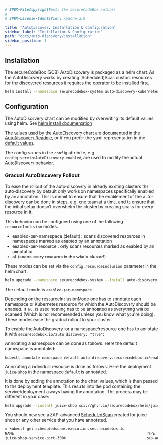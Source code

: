 ```yaml
---
# SPDX-FileCopyrightText: the secureCodeBox authors
#
# SPDX-License-Identifier: Apache-2.0

title: "AutoDiscovery Installation & Configuration"
sidebar_label: "Installation & Configuration"
path: "docs/auto-discovery/installation"
sidebar_position: 1
---
```


## Installation

The secureCodeBox (SCB) AutoDiscovery is packaged as a helm chart. As the AutoDiscovery works by creating (Scheduled)Scan custom resources for the discovered resources it requires the operator to be installed first.

```bash
helm install --namespace securecodebox-system auto-discovery-kubernetes secureCodeBox/auto-discovery-kubernetes
```

## Configuration

The AutoDiscovery chart can be modified by overwriting its default values using helm. See [helm install documentation](https://helm.sh/docs/intro/using_helm/#helm-install-installing-a-package)

The values used by the AutoDiscovery chart are documented in the [AutoDiscovery Readme](https://github.com/secureCodeBox/secureCodeBox/tree/main/auto-discovery/kubernetes#values), or if you prefer the yaml representation in the [default values](https://github.com/secureCodeBox/secureCodeBox/blob/main/auto-discovery/kubernetes/values.yaml).

The config values in the `config` attribute, e.g. `config.serviceAutoDiscovery.enabled`, are used to modify the actual AutoDiscovery behavior.

### Gradual AutoDiscovery Rollout

To ease the rollout of the auto-discovery in already existing clusters the auto-discovery by default only works on namespaces specifically enabled by an annotation. This is meant to ensure that the enablement of the auto-discovery can be done in steps, e.g. one team at a time, and to ensure that the initial setup doesn't overwhelm the cluster by creating scans for every resource in it.

This behavior can be configured using one of the following `resourceInclusion` modes:

- enabled-per-namespace (default) : scans discovered resources in namespaces marked as enabled by an annotation
- enabled-per-resource :  only scans resources marked as enabled by an annotation
- all (scans every resource in the whole cluster!)
  
These modes can be set via the `config.resourceInclusion` parameter in the helm chart:

```bash
helm upgrade --namespace securecodebox-system --install auto-discovery-kubernetes oci://ghcr.io/securecodebox/helm/auto-discovery-kubernetes --set config.resourceInclusion.mode="enabled-per-resource"
```

The default mode is `enabled-per-namespace`.

Depending on the resourceInclusionMode one has to annotate each namespace or Kubernetes resource for which the AutoDiscovery should be enabled. If `all` is used nothing has to be annotated as everything will be scanned (Which is not recommended unless you know what you're doing). These modes ease the gradual rollout to your cluster.

To enable the AutoDiscovery for a namespace/resource one has to annotate it with `securecodebox.io/auto-discovery: "true"`:

Annotating a namespace can be done as follows. Here the default namespace is annotated:

```bash
kubectl annotate namespace default auto-discovery.securecodebox.io/enabled=true
```
Annotating a individual resource is done as follows. Here the deployment `juice-shop` in the namespace `default` is annotated.

It is done by adding the annotation to the chart values, which is then passed to the deployment template. This results into the pod containing the service/deployment always having the annotation. The process may be different in your case:

```bash
helm upgrade --install juice-shop oci://ghcr.io/securecodebox/helm/juice-shop  --set-json='annotations={"auto-discovery.securecodebox.io/enabled":"true"}'
```

You should now see a ZAP-advanced [ScheduledScan](/docs/api/crds/scheduled-scan) created for juice-shop or any other service that you have annotated.

```bash
$ kubectl get scheduledscans.execution.securecodebox.io 
NAME                                                             TYPE                INTERVAL   FINDINGS
juice-shop-service-port-3000                                     zap-advanced-scan   168h0m0s   5
```